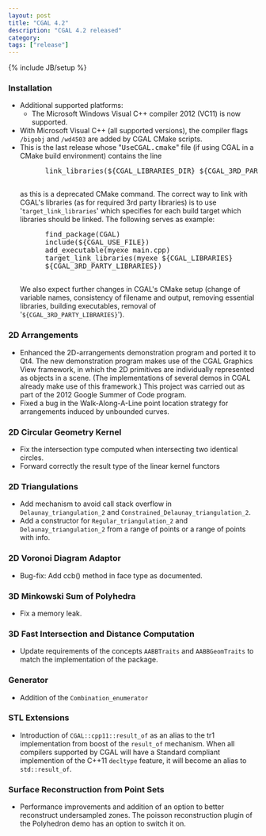 ```yaml
---
layout: post
title: "CGAL 4.2"
description: "CGAL 4.2 released"
category:
tags: ["release"]
---
```

{% include JB/setup %}
<h3>Installation</h3>
<ul>
  <li>Additional supported platforms:
    <ul>
      <li>The Microsoft Windows Visual C++ compiler 2012 (VC11) is now
        supported.</li>
    </ul>
  </li>
  <li>With Microsoft Visual C++ (all supported versions), the compiler
    flags <code>/bigobj</code> and <code>/wd4503</code> are added by CGAL
    CMake scripts.
  </li>
  <li>This is the last release whose "<tt>UseCGAL.cmake</tt>" file (if
    using CGAL in a CMake build environment) contains the line
    <pre>
      link_libraries(${CGAL_LIBRARIES_DIR} ${CGAL_3RD_PARTY_LIBRARIES_DIRS})
    </pre>
    as this is a deprecated CMake command. The correct way to link with
    CGAL's libraries (as for required 3rd party libraries) is to use
    '<code>target_link_libraries</code>' which specifies for each build
    target which libraries should be linked. The following serves as
    example:
    <pre>
      find_package(CGAL)
      include(${CGAL_USE_FILE})
      add_executable(myexe main.cpp)
      target_link_libraries(myexe ${CGAL_LIBRARIES}
      ${CGAL_3RD_PARTY_LIBRARIES})
    </pre>
    We also expect further changes in CGAL's CMake setup (change of
    variable names, consistency of filename and output, removing
    essential libraries, building executables, removal of
    '<code>${CGAL_3RD_PARTY_LIBRARIES}</code>').
  </li>
</ul>

<h3>2D Arrangements</h3>
<ul>
  <li> Enhanced the 2D-arrangements demonstration program and ported it
    to Qt4. The new demonstration program makes use of the CGAL Graphics
    View framework, in which the 2D primitives are individually
    represented as objects in a scene. (The implementations of several
    demos in CGAL already make use of this framework.) This project was
    carried out as part of the 2012 Google Summer of Code program.</li>
  <li>Fixed a bug in the Walk-Along-A-Line point location strategy for
    arrangements induced by unbounded curves.</li>
</ul>

<h3>2D Circular Geometry Kernel</h3>
<ul>
  <li>Fix the intersection type computed when intersecting two identical circles.</li>
  <li>Forward correctly the result type of the linear kernel functors</li>
</ul>

<h3>2D Triangulations</h3>
<ul>
  <li> Add mechanism to avoid call stack overflow
    in <code>Delaunay_triangulation_2</code>
    and <code>Constrained_Delaunay_triangulation_2</code>.
  <li> Add a constructor for <code>Regular_triangulation_2</code>
    and <code>Delaunay_triangulation_2</code> from a range of points or a
    range of points with info.
</ul>

<h3>2D Voronoi Diagram Adaptor</h3>
<ul>
  <li> Bug-fix: Add ccb() method in face type as documented.
</ul>

<h3>3D Minkowski Sum of Polyhedra</h3>
<ul>
  <li> Fix a memory leak.
</ul>

<h3>3D Fast Intersection and Distance Computation</h3>
<ul>
  <li> Update requirements of the concepts <code>AABBTraits</code>
    and <code>AABBGeomTraits</code> to match the implementation of the
    package.
</ul>

<h3>Generator</h3>
<ul>
  <li> Addition of the <code>Combination_enumerator</code>
</ul>

<h3>STL Extensions</h3>
<ul>
  <li>Introduction of <code>CGAL::cpp11::result_of</code> as an alias to
    the tr1 implementation from boost of the <code>result_of</code>
    mechanism.  When all compilers supported by CGAL will have a Standard
    compliant implemention of the C++11 <code>decltype</code> feature, it
    will become an alias to
    <code>std::result_of</code>.
  </li>
</ul>

<h3>Surface Reconstruction from Point Sets</h3>
<ul>
  <li> Performance improvements and addition of an option to better
    reconstruct undersampled zones. The poisson reconstruction plugin
    of the Polyhedron demo has an option to switch it on.
</ul>
